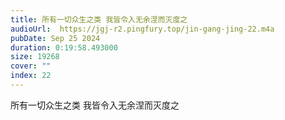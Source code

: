 ```yaml
---
title: 所有一切众生之类 我皆令入无余涅而灭度之
audioUrl:  https://jgj-r2.pingfury.top/jin-gang-jing-22.m4a
pubDate: Sep 25 2024
duration: 0:19:58.493000
size: 19268
cover: ""
index: 22
---
```

所有一切众生之类 我皆令入无余涅而灭度之